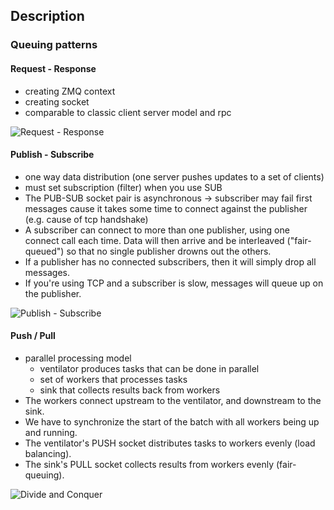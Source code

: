 ## Description



### Queuing patterns

#### Request - Response
* creating ZMQ context
* creating socket
* comparable to classic client server model and rpc

![Request - Response](/images/reqres.png)


#### Publish - Subscribe
* one way data distribution (one server pushes updates to a set of clients)
* must set subscription (filter) when you use SUB
* The PUB-SUB socket pair is asynchronous -> subscriber may fail first messages cause it takes some time to connect against the publisher (e.g. cause of tcp handshake) 
* A subscriber can connect to more than one publisher, using one connect call each time. Data will then arrive and be interleaved ("fair-queued") so that no single publisher drowns out the others.
* If a publisher has no connected subscribers, then it will simply drop all messages.
* If you're using TCP and a subscriber is slow, messages will queue up on the publisher.

![Publish - Subscribe](/images/publish-subscribe.png)

#### Push / Pull
* parallel processing model
	* ventilator produces tasks that can be done in parallel
	* set of workers that processes tasks
	* sink that collects results back from workers 
* The workers connect upstream to the ventilator, and downstream to the sink.
* We have to synchronize the start of the batch with all workers being up and running.
* The ventilator's PUSH socket distributes tasks to workers evenly (load balancing).
* The sink's PULL socket collects results from workers evenly (fair-queuing).

![Divide and Conquer](/images/divide-conquer.png) 
